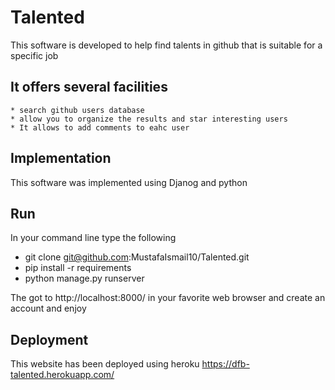 # Talented

This software is developed to help find talents in github that is suitable for a specific job 

## It offers several facilities

    * search github users database 
    * allow you to organize the results and star interesting users
    * It allows to add comments to eahc user

## Implementation

This software was implemented using Djanog and python

## Run

In your command line type the following

* git clone git@github.com:MustafaIsmail10/Talented.git
* pip install -r requirements
* python manage.py runserver

The got to http://localhost:8000/ in your favorite web browser and create an account and enjoy

## Deployment

This website has been deployed using heroku
https://dfb-talented.herokuapp.com/